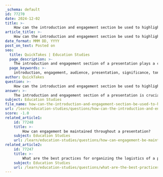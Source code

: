 ```yaml
---
_schema: default
id: 77270
date: 2024-12-02
title: >-
    How can the introduction and engagement section be used to highlight the importance of the topic?
article_title: >-
    How can the introduction and engagement section be used to highlight the importance of the topic?
date_format: MMM DD, YYYY
post_on_text: Posted on
seo:
  title: QuickTakes | Education Studies
  page_description: >-
    The introduction and engagement section of a presentation plays a critical role in emphasizing the importance of the topic, establishing its relevance, setting the presentation's tone, and actively involving the audience for better comprehension.
  page_keywords: >-
    introduction, engagement, audience, presentation, significance, tone, mental road map, audience participation, storytelling, visuals, design elements, communication, understanding
author: QuickTakes
question: >-
    How can the introduction and engagement section be used to highlight the importance of the topic?
answer: >-
    The introduction and engagement section of a presentation is crucial for highlighting the importance of the topic being discussed. This section serves several key purposes that can significantly enhance audience engagement and comprehension.\n\n1. **Setting the Tone**: The introduction is the first impression the audience will have of the presentation. A captivating introduction not only grabs attention but also sets the tone for the entire presentation. It is essential to create an engaging opening that resonates with the audience's interests or needs, as this relevance directly influences their level of engagement.\n\n2. **Establishing Significance**: In the introduction, it is vital to address the significance of the topic. This can be achieved by explaining why the topic matters, discussing its relevance to societal issues, its importance within academic fields, or its impact on future research. By highlighting the significance, the presenter justifies why the topic warrants discussion, making it clear to the audience why they should care about the content being presented.\n\n3. **Creating a Mental Road Map**: A well-structured introduction acts as a mental road map for the audience. It should summarize prior studies or background information about the topic, outline the research problem, and state the purpose of the work. This organization helps the audience understand the context and scope of the presentation, making it easier for them to follow along.\n\n4. **Engaging the Audience**: To further enhance engagement, presenters can involve the audience from the very beginning. This can be done by asking questions, encouraging participation, or using storytelling techniques that relate to the topic. Engaging the audience in this way transforms the presentation from a one-sided speech into a dynamic dialogue, fostering a deeper connection with the material.\n\n5. **Visual and Design Elements**: Incorporating quality visuals and design elements in the introduction can also capture attention and enhance understanding. Visual aids such as images, charts, and infographics can make complex ideas more accessible and memorable, thereby increasing audience engagement.\n\nIn summary, the introduction and engagement section is vital for establishing the importance of the topic, setting the tone, creating a mental framework for understanding, and actively involving the audience. By effectively utilizing this section, presenters can significantly enhance the overall impact of their presentations.
subject: Education Studies
file_name: how-can-the-introduction-and-engagement-section-be-used-to-highlight-the-importance-of-the-topic.md
url: /learn/education-studies/questions/how-can-the-introduction-and-engagement-section-be-used-to-highlight-the-importance-of-the-topic
score: -1.0
related_article1:
    id: 77248
    title: >-
        How can engagement be maintained throughout a presentation?
    subject: Education Studies
    url: /learn/education-studies/questions/how-can-engagement-be-maintained-throughout-a-presentation
related_article2:
    id: 77247
    title: >-
        What are the best practices for organizing the logistics of a presentation?
    subject: Education Studies
    url: /learn/education-studies/questions/what-are-the-best-practices-for-organizing-the-logistics-of-a-presentation
---
```


&nbsp;